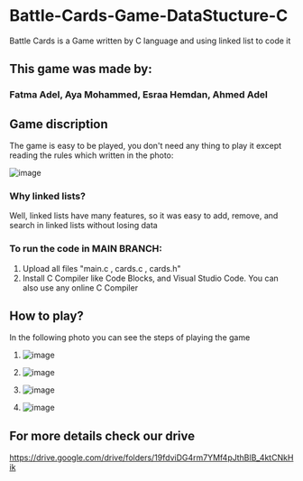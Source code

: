 # Battle-Cards-Game-DataStucture-C
Battle Cards is a Game written by C language and using linked list to code it

## This game was made by:
### Fatma Adel, Aya Mohammed, Esraa Hemdan, Ahmed Adel

## Game discription 
The game is easy to be played, you don't need any thing to play it except reading the rules which written in the photo:

![image](https://user-images.githubusercontent.com/68230239/166138392-3bec79de-24e7-42af-a239-f39121426c0b.png)

### Why linked lists?
Well, linked lists have many features, so it was easy to add, remove, and search in linked lists without losing data

### To run the code in MAIN BRANCH:
1) Upload all files "main.c , cards.c , cards.h"
2) Install C Compiler like Code Blocks, and Visual Studio Code. You can also use any online C Compiler


## How to play?
In the following photo you can see the steps of playing the game 

1) ![image](https://user-images.githubusercontent.com/68230239/166142620-6dd081bd-2d1b-4db2-a500-c2ecd89a2a7a.png)

2) ![image](https://user-images.githubusercontent.com/68230239/166142700-f6f54192-149c-4889-b4b1-6f2b7838c346.png)

3) ![image](https://user-images.githubusercontent.com/68230239/166142709-6bd25649-d997-415e-b55a-0e93e10fda2b.png)

4) ![image](https://user-images.githubusercontent.com/68230239/166142721-c59bca2a-f701-40c6-96fc-c6a3f77266d1.png)


## For more details check our drive
https://drive.google.com/drive/folders/19fdviDG4rm7YMf4pJthBlB_4ktCNkHik
